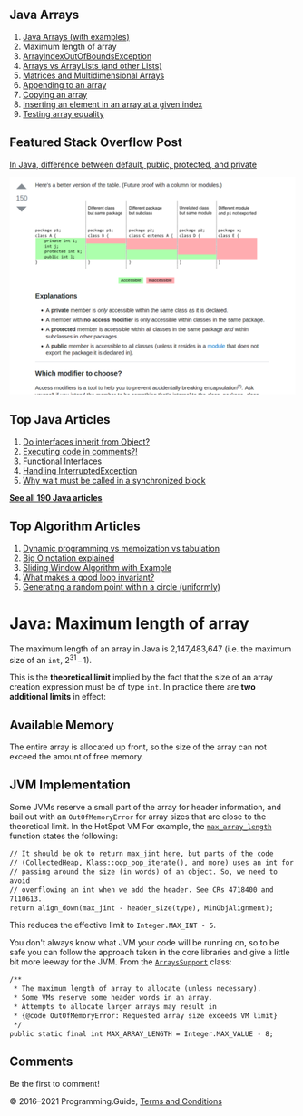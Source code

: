 <span class="underline"></span>

<span class="underline"></span>

Java Arrays
-----------

1.  [Java Arrays (with examples)](arrays.html)
2.  Maximum length of array
3.  [ArrayIndexOutOfBoundsException](arrayindexoutofboundsexception.html)
4.  [Arrays vs ArrayLists (and other Lists)](array-vs-arraylist.html)
5.  [Matrices and Multidimensional Arrays](matrices-and-multidimensional-arrays.html)
6.  [Appending to an array](array-append.html)
7.  [Copying an array](array-copy.html)
8.  [Inserting an element in an array at a given index](array-insert-at-index.html)
9.  [Testing array equality](testing-array-equality.html)

Featured Stack Overflow Post
----------------------------

[In Java, difference between default, public, protected, and private](https://stackoverflow.com/a/33627846/276052)  
  
[<img src="../images/so-featured-33627846.png" alt="StackOverflow screenshot thumbnail" class="screenshot" />](https://stackoverflow.com/a/33627846/276052)

<span class="underline"></span>

Top Java Articles
-----------------

1.  [Do interfaces inherit from Object?](do-interfaces-inherit-from-object.html)
2.  [Executing code in comments?!](executing-code-in-comments.html)
3.  [Functional Interfaces](functional-interfaces.html)
4.  [Handling InterruptedException](handling-interrupted-exceptions.html)
5.  [Why wait must be called in a synchronized block](why-wait-must-be-in-synchronized.html)

[**See all 190 Java articles**](index.html)

Top Algorithm Articles
----------------------

1.  [Dynamic programming vs memoization vs tabulation](../dynamic-programming-vs-memoization-vs-tabulation.html)
2.  [Big O notation explained](../big-o-notation-explained.html)
3.  [Sliding Window Algorithm with Example](../sliding-window-example.html)
4.  [What makes a good loop invariant?](../what-makes-a-good-loop-invariant.html)
5.  [Generating a random point within a circle (uniformly)](../random-point-within-circle.html)

Java: Maximum length of array
=============================

The maximum length of an array in Java is 2,147,483,647 (i.e. the maximum size of an `int`, 2<sup>31</sup> − 1).

This is the **theoretical limit** implied by the fact that the size of an array creation expression must be of type `int`. In practice there are **two additional limits** in effect:

Available Memory
----------------

The entire array is allocated up front, so the size of the array can not exceed the amount of free memory.

JVM Implementation
------------------

Some JVMs reserve a small part of the array for header information, and bail out with an `OutOfMemoryError` for array sizes that are close to the theoretical limit. In the HotSpot VM For example, the [`max_array_length`](https://github.com/openjdk/jdk14u/blob/84917a040a81af2863fddc6eace3dda3e31bf4b5/src/hotspot/share/oops/arrayOop.hpp#L132) function states the following:

    // It should be ok to return max_jint here, but parts of the code
    // (CollectedHeap, Klass::oop_oop_iterate(), and more) uses an int for
    // passing around the size (in words) of an object. So, we need to avoid
    // overflowing an int when we add the header. See CRs 4718400 and 7110613.
    return align_down(max_jint - header_size(type), MinObjAlignment);

This reduces the effective limit to `Integer.MAX_INT - 5`.

You don't always know what JVM your code will be running on, so to be safe you can follow the approach taken in the core libraries and give a little bit more leeway for the JVM. From the [`ArraysSupport`](https://github.com/openjdk/jdk14u/blob/84917a040a81af2863fddc6eace3dda3e31bf4b5/src/java.base/share/classes/jdk/internal/util/ArraysSupport.java#L577) class:

    /**
     * The maximum length of array to allocate (unless necessary).
     * Some VMs reserve some header words in an array.
     * Attempts to allocate larger arrays may result in
     * {@code OutOfMemoryError: Requested array size exceeds VM limit}
     */
    public static final int MAX_ARRAY_LENGTH = Integer.MAX_VALUE - 8;

Comments
--------

Be the first to comment!

© 2016–2021 Programming.Guide, [Terms and Conditions](../terms-and-conditions.html)
